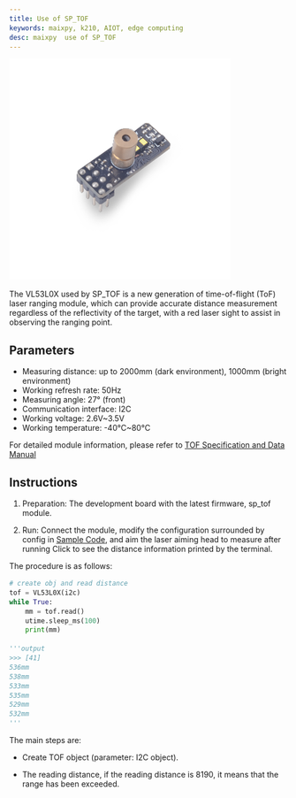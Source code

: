 ```yaml
---
title: Use of SP_TOF
keywords: maixpy, k210, AIOT, edge computing
desc: maixpy  use of SP_TOF
---
```



<img src="../../../assets/hardware/module_spmod/sp_tof.png"/>

The VL53L0X used by SP_TOF is a new generation of time-of-flight (ToF) laser ranging module, which can provide accurate distance measurement regardless of the reflectivity of the target, with a red laser sight to assist in observing the ranging point.

## Parameters

* Measuring distance: up to 2000mm (dark environment), 1000mm (bright environment)
* Working refresh rate: 50Hz
* Measuring angle: 27° (front)
* Communication interface: I2C
* Working voltage: 2.6V~3.5V
* Working temperature: -40°C~80°C

For detailed module information, please refer to [TOF Specification and Data Manual](http://api.dl.sipeed.com/shareURL/MAIX/HDK/sp_mod/sp_tof)

## Instructions

1. Preparation: The development board with the latest firmware, sp_tof module.

2. Run: Connect the module, modify the configuration surrounded by config in [Sample Code](https://github.com/sipeed/MaixPy-v1_scripts/tree/master/modules/spmod/sp_tof), and aim the laser aiming head to measure after running Click to see the distance information printed by the terminal.

The procedure is as follows:

```python
# create obj and read distance
tof = VL53L0X(i2c)
while True:
    mm = tof.read()
    utime.sleep_ms(100)
    print(mm)

'''output
>>> [41]
536mm
538mm
533mm
535mm
529mm
532mm
'''
```

The main steps are:

* Create TOF object (parameter: I2C object).

* The reading distance, if the reading distance is 8190, it means that the range has been exceeded.
